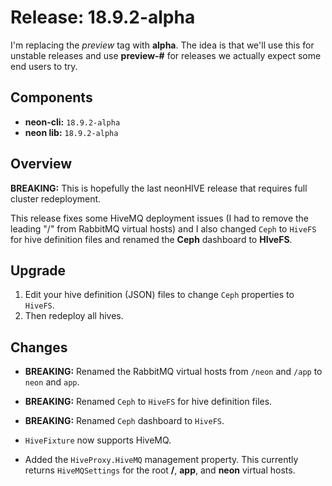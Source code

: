 # Release: 18.9.2-alpha

I'm replacing the *preview* tag with **alpha**.  The idea is that we'll use this for unstable releases and use **preview-#** for releases we actually expect some end users to try.

## Components

* **neon-cli:** `18.9.2-alpha`
* **neon lib:** `18.9.2-alpha`

## Overview

**BREAKING:** This is hopefully the last neonHIVE release that requires full cluster redeployment.

This release fixes some HiveMQ deployment issues (I had to remove the leading "/" from RabbitMQ virtual hosts) and I also changed `Ceph` to `HiveFS` for hive definition files and renamed the **Ceph** dashboard to **HIveFS**.

## Upgrade

1. Edit your hive definition (JSON) files to change `Ceph` properties to `HiveFS`.
2. Then redeploy all hives.

## Changes

* **BREAKING:** Renamed the RabbitMQ virtual hosts from `/neon` and `/app` to `neon` and `app`.
* **BREAKING:** Renamed `Ceph` to `HiveFS` for hive definition files.
* **BREAKING:** Renamed `Ceph` dashboard to `HiveFS`.
* `HiveFixture` now supports HiveMQ.

* Added the `HiveProxy.HiveMQ` management property.  This currently returns `HiveMQSettings` for the root **/**, **app**, and **neon** virtual hosts.
